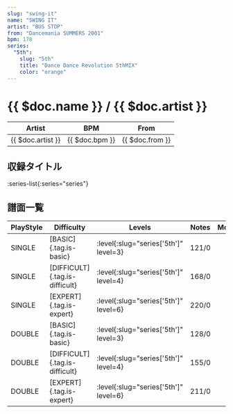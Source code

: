 ```yaml
---
slug: "swing-it"
name: "SWING IT"
artist: "BUS STOP"
from: "Dancemania SUMMERS 2001"
bpm: 178
series:
  "5th":
    slug: "5th"
    title: "Dance Dance Revolution 5thMIX"
    color: "orange"
---
```


# {{ $doc.name }} / {{ $doc.artist }}

|Artist|BPM|From|
|------|---|----|
|{{ $doc.artist }}|{{ $doc.bpm }}|{{ $doc.from }}|

## 収録タイトル

:series-list{:series="series"}

## 譜面一覧

|PlayStyle|Difficulty|Levels|Notes|Movie|
|---------|----------|------|-----|-----|
|SINGLE|[BASIC]{.tag.is-basic}|:level{:slug="series['5th']" level=3}|121/0||
|SINGLE|[DIFFICULT]{.tag.is-difficult}|:level{:slug="series['5th']" level=4}|168/0||
|SINGLE|[EXPERT]{.tag.is-expert}|:level{:slug="series['5th']" level=6}|220/0||
|DOUBLE|[BASIC]{.tag.is-basic}|:level{:slug="series['5th']" level=3}|128/0||
|DOUBLE|[DIFFICULT]{.tag.is-difficult}|:level{:slug="series['5th']" level=4}|155/0||
|DOUBLE|[EXPERT]{.tag.is-expert}|:level{:slug="series['5th']" level=6}|211/0||
